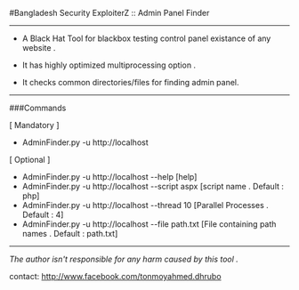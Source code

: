 #Bangladesh Security ExploiterZ :: Admin Panel Finder

---

+ A Black Hat Tool for blackbox testing control panel existance of any website .

+ It has highly optimized multiprocessing option . 

+ It checks common directories/files for finding admin panel. 

---

###Commands

[ Mandatory ]
+ AdminFinder.py -u http://localhost

[   Optional   ]
+ AdminFinder.py -u http://localhost --help  [help]
+ AdminFinder.py -u http://localhost --script aspx  [script name . Default : php]
+ AdminFinder.py -u http://localhost --thread 10   [Parallel Processes . Default : 4]
+ AdminFinder.py -u http://localhost --file path.txt   [File containing path names . Default : path.txt]

---

_The author isn't responsible for any harm caused by this tool ._

contact: http://www.facebook.com/tonmoyahmed.dhrubo
